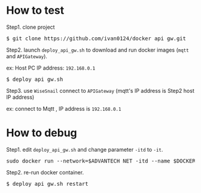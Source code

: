 # How to test
Step1. clone project
<pre>
$ git clone https://github.com/ivan0124/docker_api_gw.git
</pre>
Step2. launch `deploy_api_gw.sh` to download and run docker images (`mqtt` and `APIGateway`).

ex: Host PC IP address: `192.168.0.1`
<pre>
$ deploy_api_gw.sh
</pre>

Step3. use `WiseSnail` connect to `APIGateway` (mqtt's IP address is Step2 host IP address)

ex: connect to Mqtt , IP address is `192.168.0.1`


# How to debug
Step1. edit `deploy_api_gw.sh` and change parameter `-itd` to `-it`.
<pre>
sudo docker run --network=$ADVANTECH_NET -itd --name $DOCKER_API_GW_CONTAINER -v $PWD/APIGateway:/home/adv/APIGateway:rw -v /usr/share/webmin/$WSN_SETTING_FOLDER:/home/adv/wsn_setting:rw -p 3000:3000 $DOCKER_API_GW_IMAGE
</pre>

Step2. re-run docker container.
<pre>
$ deploy_api_gw.sh restart
</pre>
